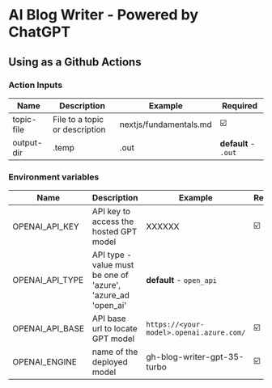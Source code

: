 # AI Blog Writer - Powered by ChatGPT

## Using as a Github Actions

### Action Inputs

| Name       | Description                    | Example                | Required             |
| ---------- | ------------------------------ | ---------------------- | -------------------- |
| topic-file | File to a topic or description | nextjs/fundamentals.md | ☑️                   |
| output-dir | .temp                          | .out                   | **default** - `.out` |

### Environment variables

| Name            | Description                                                  | Example                                  | Required |
| --------------- | ------------------------------------------------------------ | ---------------------------------------- | -------- |
| OPENAI_API_KEY  | API key to access the hosted GPT model                       | XXXXXX                                   | ☑️       |
| OPENAI_API_TYPE | API type - value must be one of 'azure', 'azure_ad 'open_ai' | **default** - `open_api`                 |
| OPENAI_API_BASE | API base url to locate GPT model                             | `https://<your-model>.openai.azure.com/` | ☑️       |
| OPENAI_ENGINE   | name of the deployed model                                   | gh-blog-writer-gpt-35-turbo              | ☑️       |
